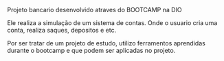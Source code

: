 Projeto bancario desenvolvido atraves do BOOTCAMP na DIO

Ele realiza a simulação de um sistema de contas. 
Onde o usuario cria uma conta, realiza saques, depositos e etc.

Por ser tratar de um projeto de estudo, utilizo ferramentos aprendidas durante o bootcamp e que podem ser aplicadas no projeto.
